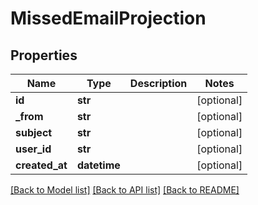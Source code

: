 # MissedEmailProjection

## Properties
Name | Type | Description | Notes
------------ | ------------- | ------------- | -------------
**id** | **str** |  | [optional] 
**_from** | **str** |  | [optional] 
**subject** | **str** |  | [optional] 
**user_id** | **str** |  | [optional] 
**created_at** | **datetime** |  | [optional] 

[[Back to Model list]](../README#documentation-for-models) [[Back to API list]](../README#documentation-for-api-endpoints) [[Back to README]](../README)


